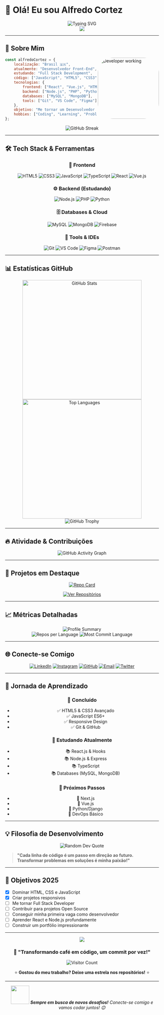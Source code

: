 # 👋 Olá! Eu sou Alfredo Cortez

<div align="center">
  <img src="https://readme-typing-svg.demolab.com?font=Fira+Code&size=32&duration=2800&pause=1000&color=A9FEF7&center=true&vCenter=true&width=940&lines=Hi+There!+👋;Olá%2C+Tudo+Blz%3F+😎;Desenvolvedor+Front-End;Estudando+Full+Stack;Transformando+ideias+em+código!" alt="Typing SVG" />
</div>

<div align="center">
  <img src="https://capsule-render.vercel.app/api?type=waving&color=gradient&height=200&section=header&text=Alfredo%20Cortez&fontSize=60&fontAlignY=35&animation=twinkling&fontColor=ffffff"/>
</div>

---

## 🚀 Sobre Mim

<img align="right" alt="Developer working" height="200px" style="border-radius: 50px;" src="https://media.giphy.com/media/SWoSkN6DxTszqIKEqv/giphy.gif" />

```javascript
const alfredoCortez = {
    localização: "Brasil 🇧🇷",
    atualmente: "Desenvolvedor Front-End",
    estudando: "Full Stack Development",
    código: ["JavaScript", "HTML5", "CSS3", "TypeScript", "PHP", "Python"],
    tecnologias: {
        frontend: ["React", "Vue.js", "HTML", "CSS", "JavaScript"],
        backend: ["Node.js", "PHP", "Python"],
        databases: ["MySQL", "MongoDB"],
        tools: ["Git", "VS Code", "Figma"]
    },
    objetivo: "Me tornar um Desenvolvedor Full Stack completo",
    hobbies: ["Coding", "Learning", "Problem Solving", "Tech Innovation"]
};
```

<div align="center">
  <img src="https://github-readme-streak-stats.herokuapp.com?user=alfredocortez94&theme=tokyonight&hide_border=true&stroke=0000&background=0D1117&ring=e05397&fire=e05397&currStreakLabel=e05397" alt="GitHub Streak" />
</div>

---

## 🛠️ Tech Stack & Ferramentas

<div align="center">

### 🎨 Frontend
![HTML5](https://img.shields.io/badge/HTML5-E34F26?style=for-the-badge&logo=html5&logoColor=white)
![CSS3](https://img.shields.io/badge/CSS3-1572B6?style=for-the-badge&logo=css3&logoColor=white)
![JavaScript](https://img.shields.io/badge/JavaScript-F7DF1E?style=for-the-badge&logo=javascript&logoColor=black)
![TypeScript](https://img.shields.io/badge/TypeScript-007ACC?style=for-the-badge&logo=typescript&logoColor=white)
![React](https://img.shields.io/badge/React-20232A?style=for-the-badge&logo=react&logoColor=61DAFB)
![Vue.js](https://img.shields.io/badge/Vue.js-35495E?style=for-the-badge&logo=vue.js&logoColor=4FC08D)

### ⚙️ Backend (Estudando)
![Node.js](https://img.shields.io/badge/Node.js-43853D?style=for-the-badge&logo=node.js&logoColor=white)
![PHP](https://img.shields.io/badge/PHP-777BB4?style=for-the-badge&logo=php&logoColor=white)
![Python](https://img.shields.io/badge/Python-3776AB?style=for-the-badge&logo=python&logoColor=white)

### 🗄️ Databases & Cloud
![MySQL](https://img.shields.io/badge/MySQL-00000F?style=for-the-badge&logo=mysql&logoColor=white)
![MongoDB](https://img.shields.io/badge/MongoDB-4EA94B?style=for-the-badge&logo=mongodb&logoColor=white)
![Firebase](https://img.shields.io/badge/Firebase-039BE5?style=for-the-badge&logo=Firebase&logoColor=white)

### 🔧 Tools & IDEs
![Git](https://img.shields.io/badge/Git-F05032?style=for-the-badge&logo=git&logoColor=white)
![VS Code](https://img.shields.io/badge/VS_Code-0078D4?style=for-the-badge&logo=visual%20studio%20code&logoColor=white)
![Figma](https://img.shields.io/badge/Figma-F24E1E?style=for-the-badge&logo=figma&logoColor=white)
![Postman](https://img.shields.io/badge/Postman-FF6C37?style=for-the-badge&logo=postman&logoColor=white)

</div>

---

## 📊 Estatísticas GitHub

<div align="center">
  <img width="390" src="https://github-readme-stats.vercel.app/api?username=alfredocortez94&show_icons=true&theme=tokyonight&hide_border=true&count_private=true" alt="GitHub Stats" />
  <img width="390" src="https://github-readme-stats.vercel.app/api/top-langs/?username=alfredocortez94&theme=tokyonight&hide_border=true&include_all_commits=true&count_private=true&layout=compact" alt="Top Languages" />
</div>

<div align="center">
  <img src="https://github-profile-trophy.vercel.app/?username=alfredocortez94&theme=tokyonight&no-frame=true&no-bg=true&margin-w=4&row=1" alt="GitHub Trophy" />
</div>

---

## 🔥 Atividade & Contribuições

<div align="center">
  <img src="https://github-readme-activity-graph.vercel.app/graph?username=alfredocortez94&custom_title=Gráfico%20de%20Contribuições&bg_color=0d1117&color=e05397&line=e05397&point=fff&area=true&hide_border=true" alt="GitHub Activity Graph" />
</div>

---

## 🚀 Projetos em Destaque

<div align="center">

[![Repo Card](https://github-readme-stats.vercel.app/api/pin/?username=alfredocortez94&repo=seu-projeto-principal&theme=tokyonight&hide_border=true)](https://github.com/alfredocortez94/seu-projeto-principal)

<p align="center">
  <a href="https://github.com/alfredocortez94?tab=repositories">
    <img src="https://img.shields.io/badge/Ver%20Todos%20os%20Projetos-100000?style=for-the-badge&logo=github&logoColor=white" alt="Ver Repositórios"/>
  </a>
</p>

</div>

---

## 📈 Métricas Detalhadas

<div align="center">
  <img src="https://github-profile-summary-cards.vercel.app/api/cards/profile-details?username=alfredocortez94&theme=tokyonight" alt="Profile Summary" />
</div>

<div align="center">
  <img src="https://github-profile-summary-cards.vercel.app/api/cards/repos-per-language?username=alfredocortez94&theme=tokyonight" alt="Repos per Language" />
  <img src="https://github-profile-summary-cards.vercel.app/api/cards/most-commit-language?username=alfredocortez94&theme=tokyonight" alt="Most Commit Language" />
</div>

---

## 🌐 Conecte-se Comigo

<div align="center">

[![LinkedIn](https://img.shields.io/badge/LinkedIn-0077B5?style=for-the-badge&logo=linkedin&logoColor=white)](https://www.linkedin.com/in/alfredo-cortezdev/)
[![Instagram](https://img.shields.io/badge/Instagram-E4405F?style=for-the-badge&logo=instagram&logoColor=white)](https://www.instagram.com/alfredocortezdev/)
[![GitHub](https://img.shields.io/badge/GitHub-100000?style=for-the-badge&logo=github&logoColor=white)](https://github.com/alfredocortez94)
[![Email](https://img.shields.io/badge/Email-D14836?style=for-the-badge&logo=gmail&logoColor=white)](mailto:alfredocortezdev@gmail.com)
[![Twitter](https://img.shields.io/badge/Twitter-1DA1F2?style=for-the-badge&logo=twitter&logoColor=white)](https://www.twitter.com/)

</div>

---

## 🎯 Jornada de Aprendizado

<div align="center">

### 🏁 **Concluído**
- ✅ HTML5 & CSS3 Avançado
- ✅ JavaScript ES6+
- ✅ Responsive Design
- ✅ Git & GitHub

### 🚀 **Estudando Atualmente**
- 📚 React.js & Hooks
- 📚 Node.js & Express
- 📚 TypeScript
- 📚 Databases (MySQL, MongoDB)

### 🎯 **Próximos Passos**
- 🎯 Next.js
- 🎯 Vue.js
- 🎯 Python/Django
- 🎯 DevOps Básico

</div>

---

## 💡 Filosofia de Desenvolvimento

<div align="center">
  <img src="https://quotes-github-readme.vercel.app/api?type=horizontal&theme=tokyonight" alt="Random Dev Quote"/>
</div>

> **"Cada linha de código é um passo em direção ao futuro. Transformar problemas em soluções é minha paixão!"** 

---

## 📅 Objetivos 2025

- [x] Dominar HTML, CSS e JavaScript
- [x] Criar projetos responsivos
- [ ] Me tornar Full Stack Developer
- [ ] Contribuir para projetos Open Source
- [ ] Conseguir minha primeira vaga como desenvolvedor
- [ ] Aprender React e Node.js profundamente
- [ ] Construir um portfólio impressionante

---

<div align="center">
  <img src="https://capsule-render.vercel.app/api?type=waving&color=gradient&height=100&section=footer"/>
</div>

<div align="center">
  
  ### 🚀 "Transformando café em código, um commit por vez!"
  
  ![Visitor Count](https://profile-counter.glitch.me/alfredocortez94/count.svg)
  
  ⭐ **Gostou do meu trabalho? Deixe uma estrela nos repositórios!** ⭐
  
</div>

---

<div align="center">
  <img src="https://media.giphy.com/media/LnQjpWaON8nhr21vNW/giphy.gif" width="60"> <em><b>Sempre em busca de novos desafios!</b> Conecte-se comigo e vamos codar juntos! 😊</em>
</div>
